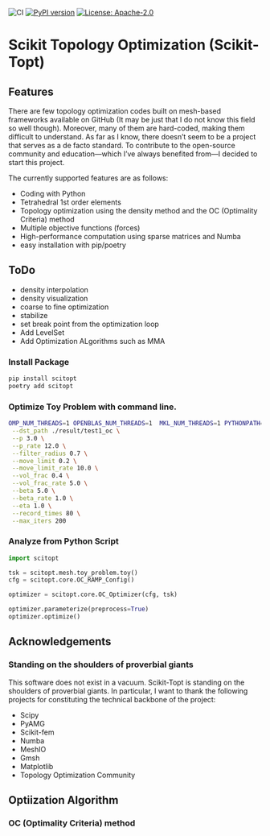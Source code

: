 ![CI](https://github.com/kevin-tofu/scikit-topt/actions/workflows/python-tests.yml/badge.svg)
[![PyPI version](https://img.shields.io/pypi/v/scitopt.svg)](https://pypi.org/project/scitopt/)
[![License: Apache-2.0](https://img.shields.io/badge/License-Apache%202.0-blue.svg)](https://opensource.org/licenses/Apache-2.0)

# Scikit Topology Optimization (Scikit-Topt)
## Features
 There are few topology optimization codes built on mesh-based frameworks available on GitHub (It may be just that I do not know this field so well though). Moreover, many of them are hard-coded, making them difficult to understand. As far as I know, there doesn’t seem to be a project that serves as a de facto standard. To contribute to the open-source community and education—which I’ve always benefited from—I decided to start this project. 
 
  The currently supported features are as follows:
- Coding with Python  
- Tetrahedral 1st order elements  
- Topology optimization using the density method and the OC (Optimality Criteria) method  
- Multiple objective functions (forces)  
- High-performance computation using sparse matrices and Numba  
- easy installation with pip/poetry



## ToDo
- density interpolation
- density visualization
- coarse to fine optimization
- stabilize
- set break point from the optimization loop
- Add LevelSet
- Add Optimization ALgorithms such as MMA

### Install Package
```bash
pip install scitopt
poetry add scitopt
```

### Optimize Toy Problem with command line.
```bash
OMP_NUM_THREADS=1 OPENBLAS_NUM_THREADS=1  MKL_NUM_THREADS=1 PYTHONPATH=./ python ./scitopt/core/optimizer/oc.py \
 --dst_path ./result/test1_oc \
 --p 3.0 \
 --p_rate 12.0 \
 --filter_radius 0.7 \
 --move_limit 0.2 \
 --move_limit_rate 10.0 \
 --vol_frac 0.4 \
 --vol_frac_rate 5.0 \
 --beta 5.0 \
 --beta_rate 1.0 \
 --eta 1.0 \
 --record_times 80 \
 --max_iters 200
```

### Analyze from Python Script

```Python
import scitopt

tsk = scitopt.mesh.toy_problem.toy()
cfg = scitopt.core.OC_RAMP_Config()

optimizer = scitopt.core.OC_Optimizer(cfg, tsk)

optimizer.parameterize(preprocess=True)
optimizer.optimize()
```


## Acknowledgements
### Standing on the shoulders of proverbial giants
 This software does not exist in a vacuum.
Scikit-Topt is standing on the shoulders of proverbial giants. In particular, I want to thank the following projects for constituting the technical backbone of the project:
 - Scipy
 - PyAMG
 - Scikit-fem
 - Numba
 - MeshIO
 - Gmsh
 - Matplotlib
 - Topology Optimization Community


## Optiization Algorithm
### OC (Optimality Criteria) method
